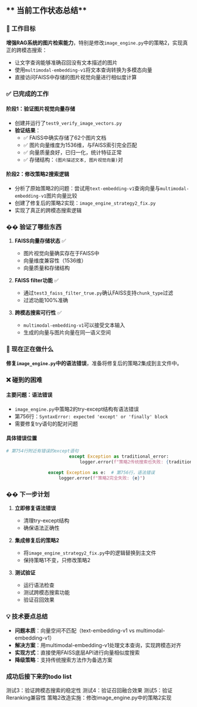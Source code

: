 ## ** 当前工作状态总结**

### **🎯 工作目标**
**增强RAG系统的图片检索能力**，特别是修改`image_engine.py`中的策略2，实现真正的跨模态搜索：
- 让文字查询能够准确召回没有文本描述的图片
- 使用`multimodal-embedding-v1`将文本查询转换为多模态向量
- 直接访问FAISS中存储的图片视觉向量进行相似度计算

### **✅ 已完成的工作**

#### **阶段1：验证图片视觉向量存储**
- 创建并运行了`test9_verify_image_vectors.py`
- **验证结果**：
  - ✅ FAISS中确实存储了62个图片文档
  - ✅ 图片向量维度为1536维，与FAISS索引完全匹配
  - ✅ 向量质量良好，已归一化，统计特征正常
  - ✅ 存储结构：`(图片描述文本, 图片视觉向量)`对

#### **阶段2：修改策略2搜索逻辑**
- 分析了原始策略2的问题：尝试用`text-embedding-v1`查询向量与`multimodal-embedding-v1`图片向量比较
- 创建了修复后的策略2实现：`image_engine_strategy2_fix.py`
- 实现了真正的跨模态搜索逻辑

### **�� 验证了哪些东西**

1. **FAISS向量存储状态** ✅
   - 图片视觉向量确实存在于FAISS中
   - 向量维度兼容性（1536维）
   - 向量质量和存储结构

2. **FAISS filter功能** ✅
   - 通过`test3_faiss_filter_true.py`确认FAISS支持`chunk_type`过滤
   - 过滤功能100%准确

3. **跨模态搜索可行性** ✅
   - `multimodal-embedding-v1`可以接受文本输入
   - 生成的向量与图片向量在同一语义空间

### **🔄 现在正在做什么**
**修复`image_engine.py`中的语法错误**，准备将修复后的策略2集成到主文件中。

### **❌ 碰到的困难**

#### **主要问题：语法错误**
- `image_engine.py`中策略2的try-except结构有语法错误
- 第756行：`SyntaxError: expected 'except' or 'finally' block`
- 需要修复try语句的配对问题

#### **具体错误位置**
```python
# 第754行附近有错误的except语句
                        except Exception as traditional_error:
                            logger.error(f"策略2传统搜索也失败: {traditional_error}")
                
                except Exception as e:  # 第756行，语法错误
                    logger.error(f"策略2完全失败: {e}")
```

### **�� 下一步计划**

1. **立即修复语法错误**
   - 清理try-except结构
   - 确保语法正确性

2. **集成修复后的策略2**
   - 将`image_engine_strategy2_fix.py`中的逻辑替换到主文件
   - 保持策略1不变，只修改策略2

3. **测试验证**
   - 运行语法检查
   - 测试跨模态搜索功能
   - 验证召回效果

### **💡 技术要点总结**
- **问题本质**：向量空间不匹配（text-embedding-v1 vs multimodal-embedding-v1）
- **解决方案**：用multimodal-embedding-v1处理文本查询，实现跨模态对齐
- **实现方式**：直接使用FAISS底层API进行向量相似度搜索
- **降级策略**：支持传统搜索方法作为备选方案

### 成功后接下来的todo list
测试3：验证跨模态搜索的稳定性
测试4：验证召回融合效果
测试5：验证Reranking兼容性
策略2改造实施：修改image_engine.py中的策略2实现